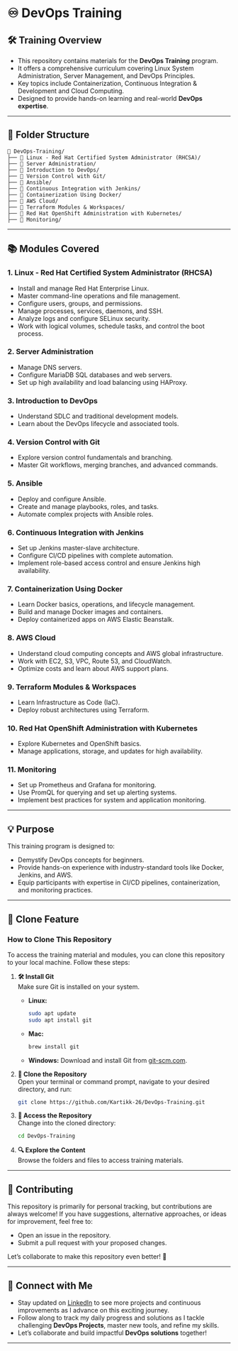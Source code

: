 
# **♾️ DevOps Training**  

## 🛠️ **Training Overview**  
- This repository contains materials for the **DevOps Training** program.  
- It offers a comprehensive curriculum covering Linux System Administration, Server Management, and DevOps Principles.  
- Key topics include Containerization, Continuous Integration & Development and Cloud Computing.  
- Designed to provide hands-on learning and real-world **DevOps expertise**.   

---

## 📁 **Folder Structure**  
```
📂 DevOps-Training/
├── 📂 Linux - Red Hat Certified System Administrator (RHCSA)/
├── 📂 Server Administration/
├── 📂 Introduction to DevOps/
├── 📂 Version Control with Git/
├── 📂 Ansible/
├── 📂 Continuous Integration with Jenkins/
├── 📂 Containerization Using Docker/
├── 📂 AWS Cloud/
├── 📂 Terraform Modules & Workspaces/
├── 📂 Red Hat OpenShift Administration with Kubernetes/
├── 📂 Monitoring/
```  

---

## 📚 **Modules Covered**  

### **1. Linux - Red Hat Certified System Administrator (RHCSA)**  
-  Install and manage Red Hat Enterprise Linux.  
-  Master command-line operations and file management.  
-  Configure users, groups, and permissions.  
-  Manage processes, services, daemons, and SSH.  
-  Analyze logs and configure SELinux security.  
-  Work with logical volumes, schedule tasks, and control the boot process.  

### **2. Server Administration**  
-  Manage DNS servers.  
-  Configure MariaDB SQL databases and web servers.  
-  Set up high availability and load balancing using HAProxy.  

### **3.  Introduction to DevOps**  
-  Understand SDLC and traditional development models.  
-  Learn about the DevOps lifecycle and associated tools.  

### **4. Version Control with Git**  
- Explore version control fundamentals and branching.  
- Master Git workflows, merging branches, and advanced commands.  

### **5.  Ansible**  
-  Deploy and configure Ansible.  
-  Create and manage playbooks, roles, and tasks.  
-  Automate complex projects with Ansible roles.  

### **6.  Continuous Integration with Jenkins**  
-  Set up Jenkins master-slave architecture.  
-  Configure CI/CD pipelines with complete automation.  
-  Implement role-based access control and ensure Jenkins high availability.  

### **7.  Containerization Using Docker**  
-  Learn Docker basics, operations, and lifecycle management.  
-  Build and manage Docker images and containers.  
-  Deploy containerized apps on AWS Elastic Beanstalk.  

### **8.  AWS Cloud**  
-  Understand cloud computing concepts and AWS global infrastructure.  
-  Work with EC2, S3, VPC, Route 53, and CloudWatch.  
-  Optimize costs and learn about AWS support plans.  

### **9.  Terraform Modules & Workspaces**  
-  Learn Infrastructure as Code (IaC).  
-  Deploy robust architectures using Terraform.  

### **10.  Red Hat OpenShift Administration with Kubernetes**  
-  Explore Kubernetes and OpenShift basics.  
-  Manage applications, storage, and updates for high availability.  

### **11.  Monitoring**  
-  Set up Prometheus and Grafana for monitoring.  
-  Use PromQL for querying and set up alerting systems.  
-  Implement best practices for system and application monitoring.  

---

## 💡 **Purpose**  
This training program is designed to:  
-  Demystify DevOps concepts for beginners.  
-  Provide hands-on experience with industry-standard tools like Docker, Jenkins, and AWS.  
-  Equip participants with expertise in CI/CD pipelines, containerization, and monitoring practices.  

---

## 🚀 **Clone Feature**  

### **How to Clone This Repository**  
To access the training material and modules, you can clone this repository to your local machine. Follow these steps:  

1. **🛠️ Install Git**  
   Make sure Git is installed on your system.  
   - **Linux:**  
     ```bash  
     sudo apt update  
     sudo apt install git  
     ```  
   - **Mac:**  
     ```bash  
     brew install git  
     ```  
   - **Windows:** Download and install Git from [git-scm.com](https://git-scm.com/).  

2. **📂 Clone the Repository**  
   Open your terminal or command prompt, navigate to your desired directory, and run:  
   ```bash  
   git clone https://github.com/Kartikk-26/DevOps-Training.git  
   ```  

3. **📁 Access the Repository**  
   Change into the cloned directory:  
   ```bash  
   cd DevOps-Training  
   ```  

4. **🔍 Explore the Content**  
   Browse the folders and files to access training materials.  

---

## 🔗 **Contributing**  
This repository is primarily for personal tracking, but contributions are always welcome! If you have suggestions, alternative approaches, or ideas for improvement, feel free to:  
- Open an issue in the repository.  
- Submit a pull request with your proposed changes.  

Let’s collaborate to make this repository even better! 🚀  

---

## 🤝 **Connect with Me**  
- Stay updated on [LinkedIn](https://www.linkedin.com/in/-kartikjain/) to see more projects and continuous improvements as I advance on this exciting journey. 
- Follow along to track my daily progress and solutions as I tackle challenging **DevOps Projects**, master new tools, and refine my skills.  
- Let’s collaborate and build impactful **DevOps solutions** together!   

--- 
